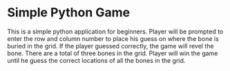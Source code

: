 # Simple Python Game
This is a simple python application for beginners. Player will be prompted to enter the row and column number to place his guess on where the bone is buried in the grid. If the player guessed correctly, the game will revel the bone. There are a total of three bones in the grid. Player will win the game until he guess the correct locations of all the bones in the grid. 
